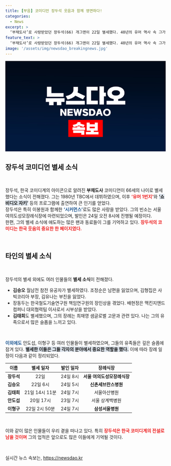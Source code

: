 ```yaml
---
title: [부음] 코미디언 장두석 웃음과 함께 영면하다!
categories:
  - News
excerpt: >
  ‘부채도사’로 사랑받았던 장두석(66) 개그맨이 22일 별세했다. 40년의 유머 역사 속 그가 남긴 웃음의 유산은 여전히 많은 사람들의 마음을 따뜻하게 할 것이다.
feature_text: >
  ‘부채도사’로 사랑받았던 장두석(66) 개그맨이 22일 별세했다. 40년의 유머 역사 속 그가 남긴 웃음의 유산은 여전히 많은 사람들의 마음을 따뜻하게 할 것이다.
image: '/assets/img/newsdao_breakingnews.jpg'
---
```


<p><img src="/assets/img/newsdao_breakingnews.jpg" alt="cryptoinkorea 속보" /></p>

<h2 data-ke-size="size26">장두석 코미디언 별세 소식</h2>

<p data-ke-size="size16">&nbsp;</p>

<p>장두석, 한국 코미디계의 아이콘으로 알려진 <b>부채도사</b> 코미디언이 66세의 나이로 별세했다는 소식이 전해졌다. 그는 1980년 TBC에서 데뷔하였으며, 이후 <span style="color: #ee2323;"><b>‘유머 1번지’</b></span>와 <span style="background-color: #21538527;"><b>‘쇼 비디오 자키’</b></span> 등의 프로그램에 출연하여 큰 인기를 얻었다. 
<br>
장두석은 특히 이봉원과 함께한 <span style="color: #1a5490;"><b>‘시커먼스’</b></span>로도 많은 사랑을 받았다. 그의 빈소는 서울 여의도성모장례식장에 마련되었으며, 발인은 24일 오전 8시에 진행될 예정이다. 
<br>
한편, 그의 별세 소식에 애도하는 많은 팬과 동료들이 그를 기억하고 있다. <b><span style="color: #ee2323;">장두석의 코미디는 한국 웃음의 중요한 한 페이지였다.</span></b></p>

<p data-ke-size="size16">&nbsp;</p>

<h2 data-ke-size="size26">타인의 별세 소식</h2>

<p data-ke-size="size16">&nbsp;</p>

<p>장두석의 별세 외에도 여러 인물들의 <b>별세 소식</b>이 전해졌다. </p>

<ul>
  <li><b>김승오</b> 월남전 참전 유공자가 별세하였다. 조정순은 남편을 잃었으며, 김형집은 사빅코리아 부장, 김유나는 부친을 잃었다.</li>
  <li>장동두는 한국철도기술연구원 책임연구원의 장인상을 겪었다. 배현정은 맥킨지앤드컴퍼니 대외협력팀 이사로서 시부상을 받았다.</li>
  <li><b>김태희</b>도 별세했으며, 그의 장례는 최재영 샘글로벌 고문과 관련 있다. 나는 그의 유족으로서 많은 슬픔을 느끼고 있다.</li>
</ul>

<p data-ke-size="size16">&nbsp;</p>

<p><b><span style="color: #1a5490;">이외에도</span></b> 안도섭, 이형구 등 여러 인물들이 별세하였으며, 그들의 유족들은 깊은 슬픔에 잠겨 있다. <b><span style="background-color: #21538527;">별세한 이들은 그들 각자의 분야에서 중요한 역할을 했다.</span></b> 이에 따라 장례 일정이 다음과 같이 정리되었다.</p>

<table style="width:100%; border-collapse: collapse;">
  <thead>
    <tr>
      <th style="text-align: center;"><b>이름</b></th>
      <th style="text-align: center;"><b>별세 일자</b></th>
      <th style="text-align: center;"><b>발인 일자</b></th>
      <th style="text-align: center;"><b>장례식장</b></th>
    </tr>
  </thead>
  <tbody>
    <tr>
      <td style="text-align: center; height: 17px;"><b>장두석</b></td>
      <td style="text-align: center; height: 17px;">22일</td>
      <td style="text-align: center; height: 17px;">24일 8시</td>
      <td style="text-align: center; height: 17px;"><b>서울 여의도성모장례식장</b></td>
    </tr>
    <tr>
      <td style="text-align: center; height: 17px;"><b>김승오</b></td>
      <td style="text-align: center; height: 17px;">22일 6시</td>
      <td style="text-align: center; height: 17px;">24일 5시</td>
      <td style="text-align: center; height: 17px;"><b>신촌세브란스병원</b></td>
    </tr>
    <tr>
      <td style="text-align: center; height: 17px;"><b>김태희</b></td>
      <td style="text-align: center; height: 17px;">21일 14시 11분</td>
      <td style="text-align: center; height: 17px;">24일 7시</td>
      <td style="text-align: center; height: 17px;">서울아산병원</td>
    </tr>
    <tr>
      <td style="text-align: center; height: 17px;"><b>안도섭</b></td>
      <td style="text-align: center; height: 17px;">20일 17시</td>
      <td style="text-align: center; height: 17px;">23일 7시</td>
      <td style="text-align: center; height: 17px;">서울 상계백병원</td>
    </tr>
    <tr>
      <td style="text-align: center; height: 17px;"><b>이형구</b></td>
      <td style="text-align: center; height: 17px;">22일 2시 50분</td>
      <td style="text-align: center; height: 17px;">24일 7시</td>
      <td style="text-align: center; height: 17px;"><b>삼성서울병원</b></td>
    </tr>
  </tbody>
</table>

<p data-ke-size="size16">&nbsp;</p>

<p>이와 같이 많은 인물들이 우리 곁을 떠나고 있다. 특히 <b><span style="color: #ee2323;">장두석은 한국 코미디계의 전설로 남을 것이며</span></b> 그의 업적은 앞으로도 많은 이들에게 기억될 것이다. </p>

<p data-ke-size="size16">&nbsp;</p>
실시간 뉴스 속보는, <a href="https://newsdao.kr" rel="dofollow">https://newsdao.kr</a>


